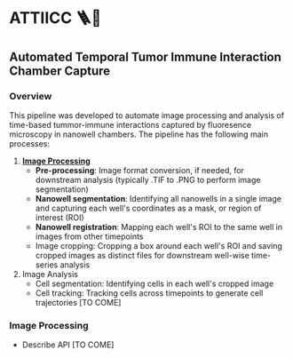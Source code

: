 # ATTIICC 🪜🔦
## Automated Temporal Tumor Immune Interaction Chamber Capture

### Overview
This pipeline was developed to automate image processing and analysis of time-based tummor-immune interactions captured by fluoresence microscopy in nanowell chambers. The pipeline has the following main processes:
1. **[Image Processing](#image-processing)**
    - **Pre-processing**: Image format conversion, if needed, for downstream analysis (typically .TIF to .PNG to perform image segmentation)
    - **Nanowell segmentation**: Identifying all nanowells in a single image and capturing each well's coordinates as a mask, or region of interest (ROI)
    - **Nanowell registration**: Mapping each well's ROI to the same well in images from other timepoints
    - Image cropping: Cropping a box around each well's ROI and saving cropped images as distinct files for downstream well-wise time-series analysis
2. Image Analysis
    - Cell segmentation: Identifying cells in each well's cropped image
    - Cell tracking: Tracking cells across timepoints to generate cell trajectories
    [TO COME]

### Image Processing
- Describe API [TO COME]
